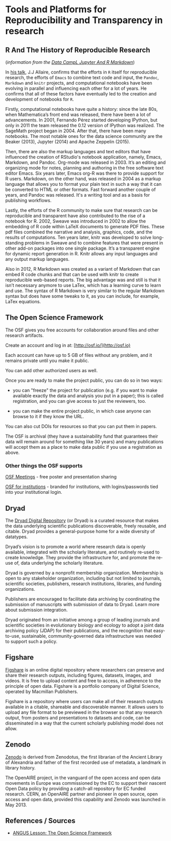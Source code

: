 # Tools and Platforms for Reproducibility and Transparency in research

## R And The History of Reproducible Research
(_information from the [Data CampL Jupyter And R Markdown](https://www.datacamp.com/community/blog/jupyter-notebook-r)_)

In [his talk](https://channel9.msdn.com/Events/useR-international-R-User-conference/useR2016/Notebooks-with-R-Markdown), J.J Allaire, confirms that the efforts in `R` itself for reproducible research, the efforts of `Emacs` to combine text code and input, the `Pandoc`, `Markdown` and `knitr` projects, and computational notebooks have been evolving in parallel and influencing each other for a lot of years. He confirms that all of these factors have eventually led to the creation and development of notebooks for `R`.

Firstly, computational notebooks have quite a history: since the late 80s, when Mathematica’s front end was released, there have been a lot of advancements. In 2001, Fernando Pérez started developing IPython, but only in 2011 the team released the 0.12 version of IPython was realized. The SageMath project began in 2004. After that, there have been many notebooks. The most notable ones for the data science community are the Beaker (2013), Jupyter (2014) and Apache Zeppelin (2015).

Then, there are also the markup languages and text editors that have influenced the creation of RStudio's notebook application, namely, Emacs, Markdown, and Pandoc. Org-mode was released in 2003. It’s an editing and organizing mode for notes, planning and authoring in the free software text editor Emacs. Six years later, Emacs org-R was there to provide support for R users. Markdown, on the other hand, was released in 2004 as a markup language that allows you to format your plain text in such a way that it can be converted to HTML or other formats. Fast forward another couple of years, and Pandoc was released. It's a writing tool and as a basis for publishing workflows.

Lastly, the efforts of the R community to make sure that research can be reproducible and transparent have also contributed to the rise of a notebook for R. 2002, Sweave was introduced in 2002 to allow the embedding of R code within LaTeX documents to generate PDF files. These pdf files combined the narrative and analysis, graphics, code, and the results of computations. Ten years later, knitr was developed to solve long-standing problems in Sweave and to combine features that were present in other add-on packages into one single package. It’s a transparent engine for dynamic report generation in R. Knitr allows any input languages and any output markup languages.

Also in 2012, R Markdown was created as a variant of Markdown that can embed R code chunks and that can be used with knitr to create reproducible web-based reports. The big advantage was and still is that it isn’t necessary anymore to use LaTex, which has a learning curve to learn and use. The syntax of R Markdown is very similar to the regular Markdown syntax but does have some tweaks to it, as you can include, for example, LaTex equations.


## The Open Science Framework

The OSF gives you free accounts for collaboration around files and other research artifacts.

Create an account and log in at: [http://osf.io/](http://osf.io)

Each account can have up to 5 GB of files without any problem, and it remains private until you make it public.

You can add other authorized users as well.

Once you are ready to make the project public, you can do so in two ways:

* you can "freeze" the project for publication (e.g. if you want to make available exactly the data and analysis you put in a paper); this is called registration, and you can give access to just the reviewers, too.

* you can make the entire project public, in which case anyone can browse to it if they know the URL.

You can also cut DOIs for resources so that you can put them in papers.

The OSF is archival (they have a sustainability fund that guarantees their data will remain around for something like 30 years) and many publications will accept them as a place to make data public if you use a registration as above.

### Other things the OSF supports

[OSF Meetings](https://osf.io/meetings/) - free poster and presentation sharing

[OSF for institutions](https://osf.io/search/?q=institutions&filter=institution&page=1ion&page=1) - branded for institutions, with logins/passwords tied into your institutional login.

## Dryad

The [Dryad Digital Repository](http://datadryad.org/) (or Dryad) is a curated resource that makes the data underlying scientific publications discoverable, freely reusable, and citable. Dryad provides a general-purpose home for a wide diversity of datatypes.

Dryad’s vision is to promote a world where research data is openly available, integrated with the scholarly literature, and routinely re-used to create knowledge. They provide the infrastructure for, and promote the re-use of, data underlying the scholarly literature.

Dryad is governed by a nonprofit membership organization. Membership is open to any stakeholder organization, including but not limited to journals, scientific societies, publishers, research institutions, libraries, and funding organizations.

Publishers are encouraged to facilitate data archiving by coordinating the submission of manuscripts with submission of data to Dryad. Learn more about submission integration.

Dryad originated from an initiative among a group of leading journals and scientific societies in evolutionary biology and ecology to adopt a joint data archiving policy (JDAP) for their publications, and the recognition that easy-to-use, sustainable, community-governed data infrastructure was needed to support such a policy.


## Figshare

[Figshare](https://figshare.com/) is an online digital repository where researchers can preserve and share their research outputs, including figures, datasets, images, and videos. It is free to upload content and free to access, in adherence to the principle of open data. Figshare is a portfolio company of Digital Science, operated by Macmillan Publishers.

Figshare is a repository where users can make all of their research outputs available in a citable, shareable and discoverable manner. It allows users to upload any file format to be previewed in the browser so that any research output, from posters and presentations to datasets and code, can be disseminated in a way that the current scholarly publishing model does not allow.


## Zenodo

[Zenodo](https://zenodo.org/) is derived from Zenodotus, the first librarian of the Ancient Library of Alexandria and father of the first recorded use of metadata, a landmark in library history.

The OpenAIRE project, in the vanguard of the open access and open data movements in Europe was commissioned by the EC to support their nascent Open Data policy by providing a catch-all repository for EC funded research. CERN, an OpenAIRE partner and pioneer in open source, open access and open data, provided this capability and Zenodo was launched in May 2013.


## References / Sources

- [ANGUS Lesson: The Open Science Framework](http://angus.readthedocs.io/en/2017/the_osf.html)
